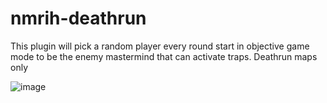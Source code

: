 # nmrih-deathrun
This plugin will pick a random player every round start in objective game mode to be the enemy mastermind that can activate traps. Deathrun maps only

![image](https://i.imgur.com/uyQ1axL.jpeg)
